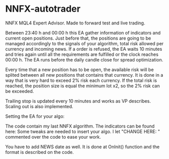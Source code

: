 # NNFX-autotrader
NNFX MQL4 Expert Advisor. Made to forward test and live trading.

Between 23:40 h and 00:00 h this EA gather information of indicators and current open positions. Just before that, the positions are going to be managed accordingly to the signals of your algorithm, total risk allowed per currency and incoming news.
If a order is refused, the EA waits 10 minutes and tries again until all the requirements are fulfilled or the clock reaches 00:00 h. The EA runs before the daily candle close for spread optimization.

Every time that a new position has to be open, the available risk will be splited between all new positions that contains that currency. It is done in a way that is very hard to exceed 2% risk each currency. If the total risk is reached, the position size is equal the minimum lot x2, so the 2% risk can be exceeded.

Trailing stop is updated every 10 minutes and works as VP describes.
Scaling out is also implemented.

Setting the EA for your algo:

The code contain my last NNFX algorithm. The indicators can be found here:
Some tweaks are needed to insert your algo.
I let "CHANGE HERE: " commented over the code to ease your work.

You have to add NEWS date as well. It is done at OnInit() function and the format is described on the code.
